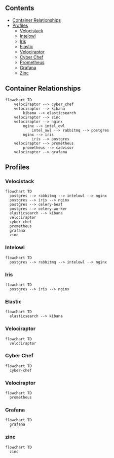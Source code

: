 ## Contents
* [Container Relationships](#container-relationships)
* [Profiles](#profiles)
  * [Velocistack](#velocistack)
  * [Intelowl](#intelowl)
  * [Iris](#iris)
  * [Elastic](#Elastic)
  * [Velociraptor](#velociraptor)
  * [Cyber Chef](#cyber-chef)
  * [Prometheus](#prometheus)
  * [Grafana](#grafana)
  * [Zinc](#zinc)

## Container Relationships
```mermaid
flowchart TD
    velociraptor --> cyber_chef
    velociraptor --> kibana 
        kibana --> elasticsearch
    velociraptor --> zinc
    velociraptor --> nginx 
        nginx --> intel_owl
            intel_owl --> rabbitmq --> postgres
        nginx --> iris
            iris --> postgres
    velociraptor --> prometheus
        prometheus --> cadvisor
    velociraptor --> grafana
```

## Profiles
### Velocistack
```mermaid
flowchart TD
  postgres --> rabbitmq --> intelowl --> nginx
  postgres --> iris --> nginx
  postgres --> celery-beat
  postgres --> celery-worker
  elasticsearch --> kibana
  velociraptor
  cyber-chef 
  prometheus
  grafana
  zinc
```

### Intelowl
```mermaid
flowchart TD
  postgres --> rabbitmq --> intelowl --> nginx
```

### Iris
```mermaid
flowchart TD
  postgres --> iris --> nginx
```

### Elastic
```mermaid
flowchart TD
  elasticsearch --> kibana
```

### Velociraptor
```mermaid
flowchart TD
  velociraptor
```

### Cyber Chef
```mermaid
flowchart TD
  cyber-chef
```

### Velociraptor
```mermaid
flowchart TD
  prometheus
```

### Grafana
```mermaid
flowchart TD
  grafana
```

### zinc
```mermaid
flowchart TD
  zinc
```